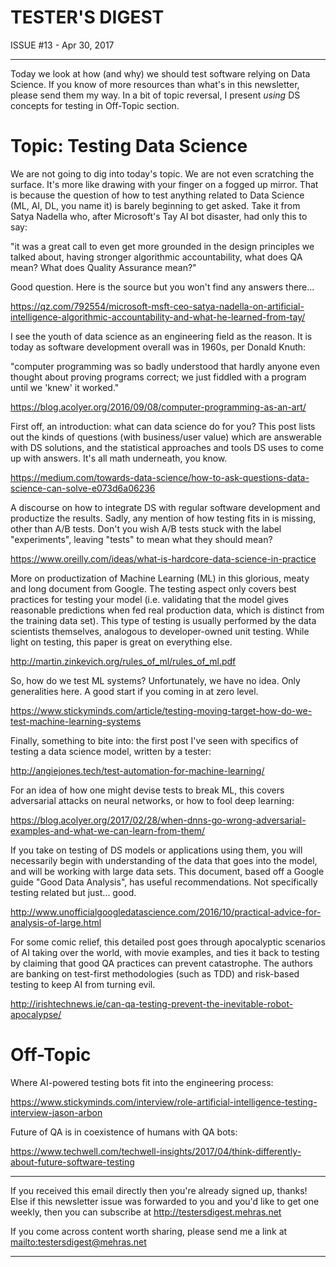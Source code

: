 TESTER'S DIGEST
===============
ISSUE #13 - Apr 30, 2017

---

Today we look at how (and why) we should test software relying on Data Science. If you know of more resources than what's in this newsletter, please send them my way. In a bit of topic reversal, I present *using* DS concepts for testing in Off-Topic section.

Topic: Testing Data Science
===========================

We are not going to dig into today's topic. We are not even scratching the surface. It's more like drawing with your finger on a fogged up mirror. That is because the question of how to test anything related to Data Science (ML, AI, DL, you name it) is barely beginning to get asked. Take it from Satya Nadella who, after Microsoft's Tay AI bot disaster, had only this to say:

"it was a great call to even get more grounded in the design principles we talked about, having stronger algorithmic accountability, what does QA mean? What does Quality Assurance mean?"

Good question. Here is the source but you won't find any answers there...

<https://qz.com/792554/microsoft-msft-ceo-satya-nadella-on-artificial-intelligence-algorithmic-accountability-and-what-he-learned-from-tay/>

I see the youth of data science as an engineering field as the reason. It is today as software development overall was in 1960s, per Donald Knuth:

"computer programming was so badly understood that hardly anyone even thought about proving programs correct; we just fiddled with a program until we 'knew' it worked."

<https://blog.acolyer.org/2016/09/08/computer-programming-as-an-art/>

First off, an introduction: what can data science do for you? This post lists out the kinds of questions (with business/user value) which are answerable with DS solutions, and the statistical approaches and tools DS uses to come up with answers. It's all math underneath, you know.

<https://medium.com/towards-data-science/how-to-ask-questions-data-science-can-solve-e073d6a06236>

A discourse on how to integrate DS with regular software development and productize the results. Sadly, any mention of how testing fits in is missing, other than A/B tests. Don't you wish A/B tests stuck with the label "experiments", leaving "tests" to mean what they should mean?

<https://www.oreilly.com/ideas/what-is-hardcore-data-science-in-practice>

More on productization of Machine Learning (ML) in this glorious, meaty and long document from Google. The testing aspect only covers best practices for testing your model (i.e. validating that the model gives reasonable predictions when fed real production data, which is distinct from the training data set). This type of testing is usually performed by the data scientists themselves, analogous to developer-owned unit testing. While light on testing, this paper is great on everything else.

<http://martin.zinkevich.org/rules_of_ml/rules_of_ml.pdf>

So, how do we test ML systems? Unfortunately, we have no idea. Only generalities here. A good start if you coming in at zero level.

<https://www.stickyminds.com/article/testing-moving-target-how-do-we-test-machine-learning-systems>

Finally, something to bite into: the first post I've seen with specifics of testing a data science model, written by a tester:

<http://angiejones.tech/test-automation-for-machine-learning/>

For an idea of how one might devise tests to break ML, this covers adversarial attacks on neural networks, or how to fool deep learning:

<https://blog.acolyer.org/2017/02/28/when-dnns-go-wrong-adversarial-examples-and-what-we-can-learn-from-them/>

If you take on testing of DS models or applications using them, you will necessarily begin with understanding of the data that goes into the model, and will be working with large data sets. This document, based off a Google guide "Good Data Analysis", has useful recommendations. Not specifically testing related but just... good.

<http://www.unofficialgoogledatascience.com/2016/10/practical-advice-for-analysis-of-large.html>

For some comic relief, this detailed post goes through apocalyptic scenarios of AI taking over the world, with movie examples, and ties it back to testing by claiming that good QA practices can prevent catastrophe. The authors are banking on test-first methodologies (such as TDD) and risk-based testing to keep AI from turning evil.

<http://irishtechnews.ie/can-qa-testing-prevent-the-inevitable-robot-apocalypse/>

Off-Topic
=========

Where AI-powered testing bots fit into the engineering process:

<https://www.stickyminds.com/interview/role-artificial-intelligence-testing-interview-jason-arbon>

Future of QA is in coexistence of humans with QA bots:

<https://www.techwell.com/techwell-insights/2017/04/think-differently-about-future-software-testing>

---

If you received this email directly then you're already signed up, thanks! Else
if this newsletter issue was forwarded to you and you'd like to get one weekly,
then you can subscribe at <http://testersdigest.mehras.net>

If you come across content worth sharing, please send me a link at
<mailto:testersdigest@mehras.net>

---
